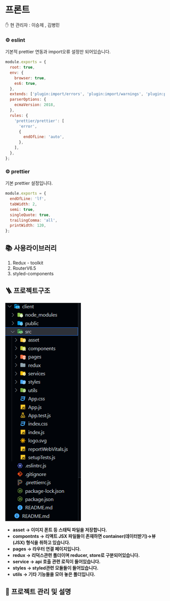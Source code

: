 # 프론트

<aside>
✋ 현 관리자 : 이승제 , 김병민

</aside>

### ⚙️ eslint

<aside>
 기본적 prettier 연동과 import오류 설정만 되어있습니다.

</aside>

```jsx
module.exports = {
  root: true,
  env: {
    browser: true,
    es6: true,
  },
  extends: ['plugin:import/errors', 'plugin:import/warnings', 'plugin:prettier/recommended'],
  parserOptions: {
    ecmaVersion: 2018,
  },
  rules: {
    'prettier/prettier': [
      'error',
      {
        endOfLine: 'auto',
      },
    ],
  },
};
```

### ⚙️ prettier

<aside>
 기본 prettier 설정입니다.

</aside>

```jsx
module.exports = {
  endOfLine: 'lf',
  tabWidth: 2,
  semi: true,
  singleQuote: true,
  trailingComma: 'all',
  printWidth: 120,
};
```

## 📚 사용라이브러리

1. Redux - toolkit
2. RouterV6.5
3. styled-components

## 🪜 프로젝트구조

![Untitled](./reaemeAssets/%ED%94%84%EB%A1%9C%EC%A0%9D%ED%8A%B8%EA%B5%AC%EC%A1%B0.png)

- **asset → 이미지 폰트 등 스태틱 파일을 저장합니다.**
- **compontnts → 리액트 JSX 파일들이 존재하면 container(데이터받기)→뷰(JSX) 형식을 취하고 있습니다.**
- **pages → 라우터 연결 페이지입니다.**
- **redux → 리덕스관련 폴더이며 reducer, store로 구분되어있습니다.**
- **service → api 호출 관련 로직이 들어있습니다.**
- **styles → styled관련 모듈들이 들어있습니다.**
- **utils → 기타 기능들을 모아 놓은 폴더입니다.**

## 📰 프로젝트 관리 및 설명
